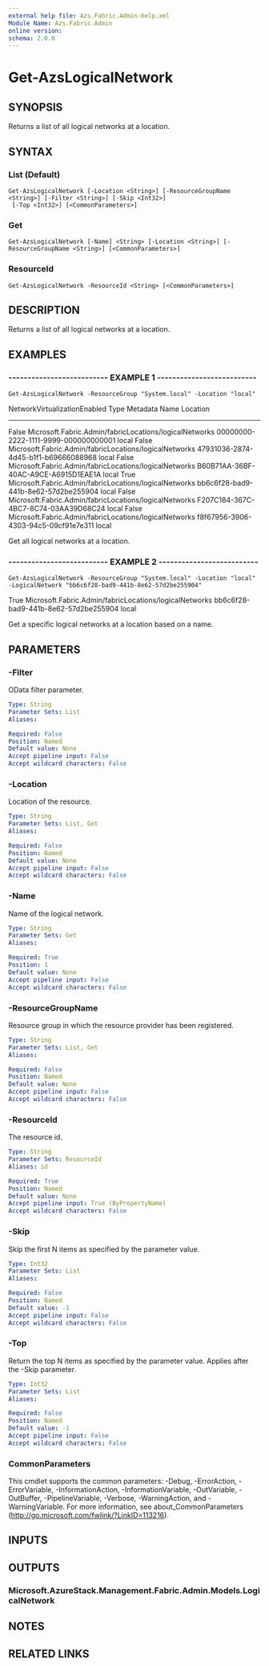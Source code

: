 ```yaml
---
external help file: Azs.Fabric.Admin-help.xml
Module Name: Azs.Fabric.Admin
online version: 
schema: 2.0.0
---
```


# Get-AzsLogicalNetwork

## SYNOPSIS
Returns a list of all logical networks at a location.

## SYNTAX

### List (Default)
```
Get-AzsLogicalNetwork [-Location <String>] [-ResourceGroupName <String>] [-Filter <String>] [-Skip <Int32>]
 [-Top <Int32>] [<CommonParameters>]
```

### Get
```
Get-AzsLogicalNetwork [-Name] <String> [-Location <String>] [-ResourceGroupName <String>] [<CommonParameters>]
```

### ResourceId
```
Get-AzsLogicalNetwork -ResourceId <String> [<CommonParameters>]
```

## DESCRIPTION
Returns a list of all logical networks at a location.

## EXAMPLES

### -------------------------- EXAMPLE 1 --------------------------
```
Get-AzsLogicalNetwork -ResourceGroup "System.local" -Location "local"
```

NetworkVirtualizationEnabled Type                                                   Metadata Name                                 Location
---------------------------- ----                                                   -------- ----                                 --------
False                        Microsoft.Fabric.Admin/fabricLocations/logicalNetworks          00000000-2222-1111-9999-000000000001 local
False                        Microsoft.Fabric.Admin/fabricLocations/logicalNetworks          47931036-2874-4d45-b1f1-b69666088968 local
False                        Microsoft.Fabric.Admin/fabricLocations/logicalNetworks          B60B71AA-36BF-40AC-A9CE-A6915D1EAE1A local
True                         Microsoft.Fabric.Admin/fabricLocations/logicalNetworks          bb6c6f28-bad9-441b-8e62-57d2be255904 local
False                        Microsoft.Fabric.Admin/fabricLocations/logicalNetworks          F207C184-367C-4BC7-8C74-03AA39D68C24 local
False                        Microsoft.Fabric.Admin/fabricLocations/logicalNetworks          f8f67956-3906-4303-94c5-09cf91e7e311 local

Get all logical networks at a location.

### -------------------------- EXAMPLE 2 --------------------------
```
Get-AzsLogicalNetwork -ResourceGroup "System.local" -Location "local" -LogicalNetwork "bb6c6f28-bad9-441b-8e62-57d2be255904"
```

True                         Microsoft.Fabric.Admin/fabricLocations/logicalNetworks          bb6c6f28-bad9-441b-8e62-57d2be255904 local

Get a specific logical networks at a location based on a name.

## PARAMETERS

### -Filter
OData filter parameter.

```yaml
Type: String
Parameter Sets: List
Aliases: 

Required: False
Position: Named
Default value: None
Accept pipeline input: False
Accept wildcard characters: False
```

### -Location
Location of the resource.

```yaml
Type: String
Parameter Sets: List, Get
Aliases: 

Required: False
Position: Named
Default value: None
Accept pipeline input: False
Accept wildcard characters: False
```

### -Name
Name of the logical network.

```yaml
Type: String
Parameter Sets: Get
Aliases: 

Required: True
Position: 1
Default value: None
Accept pipeline input: False
Accept wildcard characters: False
```

### -ResourceGroupName
Resource group in which the resource provider has been registered.

```yaml
Type: String
Parameter Sets: List, Get
Aliases: 

Required: False
Position: Named
Default value: None
Accept pipeline input: False
Accept wildcard characters: False
```

### -ResourceId
The resource id.

```yaml
Type: String
Parameter Sets: ResourceId
Aliases: id

Required: True
Position: Named
Default value: None
Accept pipeline input: True (ByPropertyName)
Accept wildcard characters: False
```

### -Skip
Skip the first N items as specified by the parameter value.

```yaml
Type: Int32
Parameter Sets: List
Aliases: 

Required: False
Position: Named
Default value: -1
Accept pipeline input: False
Accept wildcard characters: False
```

### -Top
Return the top N items as specified by the parameter value.
Applies after the -Skip parameter.

```yaml
Type: Int32
Parameter Sets: List
Aliases: 

Required: False
Position: Named
Default value: -1
Accept pipeline input: False
Accept wildcard characters: False
```

### CommonParameters
This cmdlet supports the common parameters: -Debug, -ErrorAction, -ErrorVariable, -InformationAction, -InformationVariable, -OutVariable, -OutBuffer, -PipelineVariable, -Verbose, -WarningAction, and -WarningVariable. For more information, see about_CommonParameters (http://go.microsoft.com/fwlink/?LinkID=113216).

## INPUTS

## OUTPUTS

### Microsoft.AzureStack.Management.Fabric.Admin.Models.LogicalNetwork

## NOTES

## RELATED LINKS

